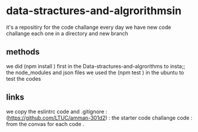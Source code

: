 # data-stractures-and-algrorithmsin
 it's a repositiry for the code challange 
 every day we have new code challange each one in a directory and new branch 
 ## methods 
 we did (npm install ) first in the Data-stractures-and-algrorithms to insta;; the node_modules and json files 
 we used the (npm test ) in the ubuntu to test the codes 

 ## links 
 we copy the eslintrc code  and .gitignore : (https://github.com/LTUC/amman-301d2)
 :
 the starter code challange code :  from the convas for each code .
